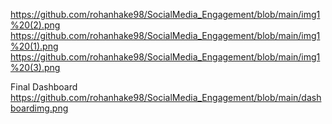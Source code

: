 https://github.com/rohanhake98/SocialMedia_Engagement/blob/main/img1%20(2).png
https://github.com/rohanhake98/SocialMedia_Engagement/blob/main/img1%20(1).png
https://github.com/rohanhake98/SocialMedia_Engagement/blob/main/img1%20(3).png


Final Dashboard 
https://github.com/rohanhake98/SocialMedia_Engagement/blob/main/dashboardimg.png
